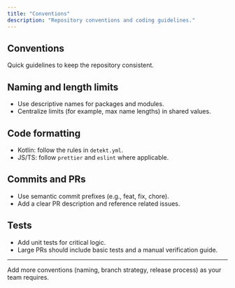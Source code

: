 ```yaml
---
title: "Conventions"
description: "Repository conventions and coding guidelines."
---
```


## Conventions

Quick guidelines to keep the repository consistent.

## Naming and length limits

- Use descriptive names for packages and modules.
- Centralize limits (for example, max name lengths) in shared values.

## Code formatting

- Kotlin: follow the rules in `detekt.yml`.
- JS/TS: follow `prettier` and `eslint` where applicable.

## Commits and PRs

- Use semantic commit prefixes (e.g., feat, fix, chore).
- Add a clear PR description and reference related issues.

## Tests

- Add unit tests for critical logic.
- Large PRs should include basic tests and a manual verification guide.

---

Add more conventions (naming, branch strategy, release process) as your team requires.
